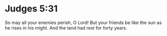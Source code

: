 # Judges 5:31

So may all your enemies perish, O Lord! But your friends be like the sun as he rises in his might. And the land had rest for forty years.
